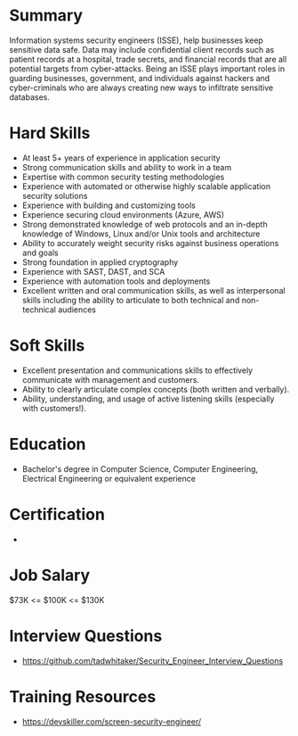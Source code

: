 # Summary
Information systems security engineers (ISSE), help businesses keep sensitive data safe. Data may include confidential client records such as patient records at a hospital, trade secrets, and financial records that are all potential targets from cyber-attacks. Being an ISSE plays important roles in guarding businesses, government, and individuals against hackers and cyber-criminals who are always creating new ways to infiltrate sensitive databases.

# Hard Skills
* At least 5+ years of experience in application security
* Strong communication skills and ability to work in a team
* Expertise with common security testing methodologies
* Experience with automated or otherwise highly scalable application security solutions
* Experience with building and customizing tools
* Experience securing cloud environments (Azure, AWS)
* Strong demonstrated knowledge of web protocols and an in-depth knowledge of Windows, Linux and/or Unix tools and architecture
* Ability to accurately weight security risks against business operations and goals
* Strong foundation in applied cryptography
* Experience with SAST, DAST, and SCA
* Experience with automation tools and deployments
* Excellent written and oral communication skills, as well as interpersonal skills including the ability to articulate to both technical and non-technical audiences


# Soft Skills
* Excellent presentation and communications skills to effectively communicate with management and customers.
* Ability to clearly articulate complex concepts (both written and verbally).
* Ability, understanding, and usage of active listening skills (especially with customers!).


# Education
  * Bachelor's degree in Computer Science, Computer Engineering, Electrical Engineering or equivalent experience


# Certification
  * 


# Job Salary
$73K <= $100K <= $130K


# Interview Questions
 * https://github.com/tadwhitaker/Security_Engineer_Interview_Questions

# Training Resources
  * https://devskiller.com/screen-security-engineer/



